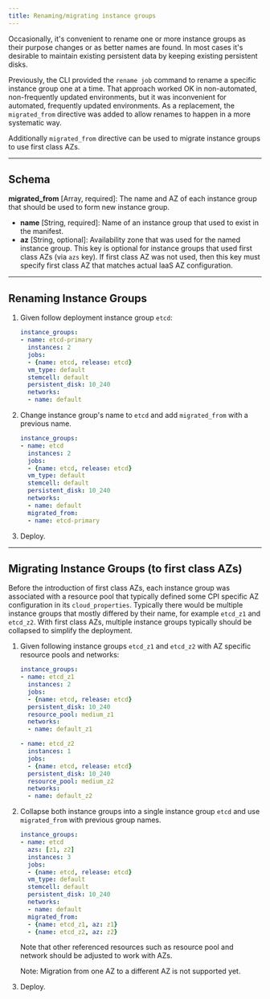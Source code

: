 ```yaml
---
title: Renaming/migrating instance groups
---
```


Occasionally, it's convenient to rename one or more instance groups as their purpose changes or as better names are found. In most cases it's desirable to maintain existing persistent data by keeping existing persistent disks.

Previously, the CLI provided the `rename job` command to rename a specific instance group one at a time. That approach worked OK in non-automated, non-frequently updated environments, but it was inconvenient for automated, frequently updated environments. As a replacement, the `migrated_from` directive was added to allow renames to happen in a more systematic way.

Additionally `migrated_from` directive can be used to migrate instance groups to use first class AZs.

---
## Schema <a id='schema'></a>

**migrated_from** [Array, required]: The name and AZ of each instance group that should be used to form new instance group.

* **name** [String, required]: Name of an instance group that used to exist in the manifest.
* **az** [String, optional]: Availability zone that was used for the named instance group. This key is optional for instance groups that used first class AZs (via `azs` key). If first class AZ was not used, then this key must specify first class AZ that matches actual IaaS AZ configuration.

---
## Renaming Instance Groups <a id="rename"></a>

1. Given follow deployment instance group `etcd`:

    ```yaml
    instance_groups:
    - name: etcd-primary
      instances: 2
      jobs:
      - {name: etcd, release: etcd}
      vm_type: default
      stemcell: default
      persistent_disk: 10_240
      networks:
      - name: default
    ```

1. Change instance group's name to `etcd` and add `migrated_from` with a previous name.

    ```yaml
    instance_groups:
    - name: etcd
      instances: 2
      jobs:
      - {name: etcd, release: etcd}
      vm_type: default
      stemcell: default
      persistent_disk: 10_240
      networks:
      - name: default
      migrated_from:
      - name: etcd-primary
    ```

1. Deploy.

---
## Migrating Instance Groups (to first class AZs) <a id="migrate"></a>

Before the introduction of first class AZs, each instance group was associated with a resource pool that typically defined some CPI specific AZ configuration in its `cloud_properties`. Typically there would be multiple instance groups that mostly differed by their name, for example `etcd_z1` and `etcd_z2`. With first class AZs, multiple instance groups typically should be collapsed to simplify the deployment.

1. Given following instance groups `etcd_z1` and `etcd_z2` with AZ specific resource pools and networks:

    ```yaml
    instance_groups:
    - name: etcd_z1
      instances: 2
      jobs:
      - {name: etcd, release: etcd}
      persistent_disk: 10_240
      resource_pool: medium_z1
      networks:
      - name: default_z1

    - name: etcd_z2
      instances: 1
      jobs:
      - {name: etcd, release: etcd}
      persistent_disk: 10_240
      resource_pool: medium_z2
      networks:
      - name: default_z2
    ```

1. Collapse both instance groups into a single instance group `etcd` and use `migrated_from` with previous group names.

    ```yaml
    instance_groups:
    - name: etcd
      azs: [z1, z2]
      instances: 3
      jobs:
      - {name: etcd, release: etcd}
      vm_type: default
      stemcell: default
      persistent_disk: 10_240
      networks:
      - name: default
      migrated_from:
      - {name: etcd_z1, az: z1}
      - {name: etcd_z2, az: z2}
    ```

    <p class="note">Note that other referenced resources such as resource pool and network should be adjusted to work with AZs.</p>

    <p class="note">Note: Migration from one AZ to a different AZ is not supported yet.</p>

1. Deploy.
